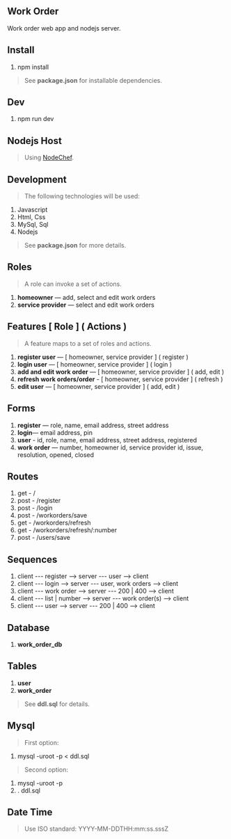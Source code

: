 Work Order
----------
Work order web app and nodejs server.

Install
-------
1. npm install
>See **package.json** for installable dependencies.

Dev
---
1. npm run dev

Nodejs Host
-----------
>Using [NodeChef](https://www.nodechef.com/nodejs-hosting).

Development
-----------
>The following technologies will be used:
1. Javascript
2. Html, Css
3. MySql, Sql
4. Nodejs
>See **package.json** for more details.

Roles
-----
>A role can invoke a set of actions.
1. **homeowner** — add, select and edit work orders
2. **service provider** — select and edit work orders

Features [ Role ] ( Actions )
-----------------------------
>A feature maps to a set of roles and actions.
1. **register user** — [ homeowner, service provider ] ( register )
2. **login user** — [ homeowner, service provider ] ( login )
3. **add and edit work order** — [ homeowner, service provider ] ( add, edit )
4. **refresh work orders/order** - [ homeowner, service provider ] ( refresh )
5. **edit user** — [ homeowner, service provider ] ( add, edit )

Forms
-----
1. **register** — role, name, email address, street address
2. **login**— email address, pin
3. **user** - id, role, name, email address, street address, registered
4. **work order** — number, homeowner id, service provider id, issue, resolution, opened, closed

Routes
------
1. get  - /
2. post - /register
3. post - /login
4. post - /workorders/save
5. get  - /workorders/refresh
6. get  - /workorders/refresh/:number
7. post - /users/save

Sequences
---------
1. client --- register --> server --- user --> client
2. client --- login --> server --- user, work orders --> client
3. client --- work order --> server --- 200 | 400 --> client
4. client --- list | number --> server --- work order(s) --> client
5. client --- user --> server --- 200 | 400 --> client

Database
--------
1. **work_order_db**

Tables
------
1. **user**
2. **work_order**
>See **ddl.sql** for details.

Mysql
-----
>First option:
1. mysql -uroot -p < ddl.sql
>Second option:
1. mysql -uroot -p
2. \. ddl.sql

Date Time
---------
>Use ISO standard: YYYY-MM-DDTHH:mm:ss.sssZ